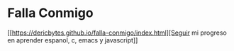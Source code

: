 # Falla Conmigo

[[https://dericbytes.github.io/falla-conmigo/index.html][Seguir mi progreso en aprender espanol, c, emacs y javascript]]
